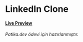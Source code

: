 # LinkedIn Clone

#### [Live Preview](https://burak-kilic.github.io/LinkedIn-Clone/)

###### Patika.dev ödevi için hazırlanmıştır.
